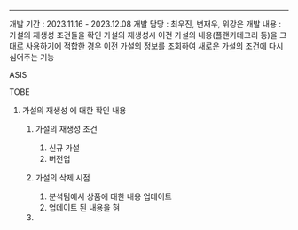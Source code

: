 
---


개발 기간 : 2023.11.16 - 2023.12.08
개발 담당 : 최우진, 변재우, 위강은
개발 내용 : 
	가설의 재생성 조건들을 확인
	가설의 재생성시 이전 가설의 내용(플랜카테고리 등)을 그대로 사용하기에 적합한 경우
	이전 가설의 정보를 조회하여 새로운 가설의 조건에 다시 심어주는 기능


ASIS

TOBE


1. 가설의 재생성 에 대한 확인 내용
	1. 가설의 재생성 조건
		1. 신규 가설
		2. 버전업
	
	2. 가설의 삭제 시점
		1. 분석팀에서 상품에 대한 내용 업데이트 
		2. 업데이트 된 내용을 혀
	3. 